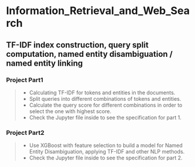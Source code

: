 # Information_Retrieval_and_Web_Search
## TF-IDF index construction, query split computation, named entity disambiguation / named entity linking
### Project Part1
> + Calculating TF-IDF for tokens and entities in the documents.
> + Split queries into different combinations of tokens and entities.
> + Calculate the query score for different combinations in order to select the one with highest score.
> + Check the Jupyter file inside to see the specification for part 1.

### Project Part2
> + Use XGBoost with feature selection to build a model for Named Entity Disambiguation, applying TF-IDF and other NLP methods.
> + Check the Jupyter file inside to see the specification for part 2.
